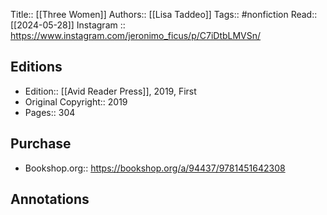 Title:: [[Three Women]]
Authors:: [[Lisa Taddeo]]
Tags:: #nonfiction 
Read:: [[2024-05-28]]
Instagram :: https://www.instagram.com/jeronimo_ficus/p/C7iDtbLMVSn/


## Editions
- Edition:: [[Avid Reader Press]], 2019, First
- Original Copyright:: 2019
- Pages:: 304

## Purchase
* Bookshop.org:: https://bookshop.org/a/94437/9781451642308
## Annotations
